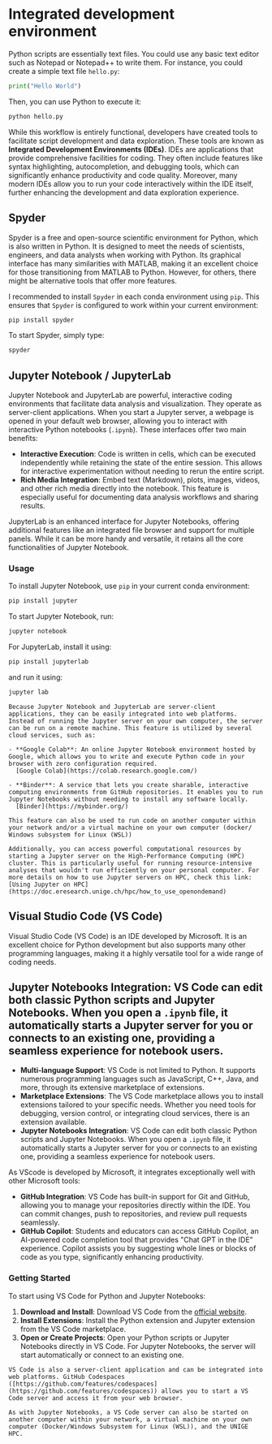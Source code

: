 # Integrated development environment

Python scripts are essentially text files. You could use any basic text editor such as Notepad or Notepad++ to write them. For instance, you could create a simple text file `hello.py`:

```python
print("Hello World")
```

Then, you can use Python to execute it:

```bash
python hello.py
```

While this workflow is entirely functional, developers have created tools to facilitate script development and data exploration. These tools are known as **Integrated Development Environments (IDEs)**. IDEs are applications that provide comprehensive facilities for coding. They often include features like syntax highlighting, autocompletion, and debugging tools, which can significantly enhance productivity and code quality. Moreover, many modern IDEs allow you to run your code interactively within the IDE itself, further enhancing the development and data exploration experience.


## Spyder

Spyder is a free and open-source scientific environment for Python, which is also written in Python. It is designed to meet the needs of scientists, engineers, and data analysts when working with Python. Its graphical interface has many similarities with MATLAB, making it an excellent choice for those transitioning from MATLAB to Python. However, for others, there might be alternative tools that offer more features.

I recommended to install `Spyder` in each conda environment using `pip`. This ensures that `Spyder` is configured to work within your current environment:

```bash
pip install spyder
```

To start Spyder, simply type:

```bash
spyder
```

## Jupyter Notebook / JupyterLab

Jupyter Notebook and JupyterLab are powerful, interactive coding environments that facilitate data analysis and visualization. They operate as server-client applications. When you start a Jupyter server, a webpage is opened in your default web browser, allowing you to interact with interactive Python notebooks (`.ipynb`). These interfaces offer two main benefits:

- **Interactive Execution**: Code is written in cells, which can be executed independently while retaining the state of the entire session. This allows for interactive experimentation without needing to rerun the entire script.
- **Rich Media Integration**: Embed text (Markdown), plots, images, videos, and other rich media directly into the notebook. This feature is especially useful for documenting data analysis workflows and sharing results.

JupyterLab is an enhanced interface for Jupyter Notebooks, offering additional features like an integrated file browser and support for multiple panels. While it can be more handy and versatile, it retains all the core functionalities of Jupyter Notebook.

### Usage

To install Jupyter Notebook, use `pip` in your current conda environment:

```bash
pip install jupyter
```

To start Jupyter Notebook, run:

```bash
jupyter notebook
```

For JupyterLab, install it using:

```bash
pip install jupyterlab
```

and run it using:

```bash
jupyter lab
```

```{note}
Because Jupyter Notebook and JupyterLab are server-client applications, they can be easily integrated into web platforms. Instead of running the Jupyter server on your own computer, the server can be run on a remote machine. This feature is utilized by several cloud services, such as:

- **Google Colab**: An online Jupyter Notebook environment hosted by Google, which allows you to write and execute Python code in your browser with zero configuration required.
  [Google Colab](https://colab.research.google.com/)

- **Binder**: A service that lets you create sharable, interactive computing environments from GitHub repositories. It enables you to run Jupyter Notebooks without needing to install any software locally.
  [Binder](https://mybinder.org/)

This feature can also be used to run code on another computer within your network and/or a virtual machine on your own computer (docker/ Windows subsystem for Linux (WSL))

Additionally, you can access powerful computational resources by starting a Jupyter server on the High-Performance Computing (HPC) cluster. This is particularly useful for running resource-intensive analyses that wouldn't run efficiently on your personal computer. For more details on how to use Jupyter servers on HPC, check this link:
[Using Jupyter on HPC](https://doc.eresearch.unige.ch/hpc/how_to_use_openondemand)
```

## Visual Studio Code (VS Code)

Visual Studio Code (VS Code) is an IDE developed by Microsoft. It is an excellent choice for Python development but also supports many other programming languages, making it a highly versatile tool for a wide range of coding needs.

**Jupyter Notebooks Integration**: VS Code can edit both classic Python scripts and Jupyter Notebooks. When you open a `.ipynb` file, it automatically starts a Jupyter server for you or connects to an existing one, providing a seamless experience for notebook users.
- 


- **Multi-language Support**: VS Code is not limited to Python. It supports numerous programming languages such as JavaScript, C++, Java, and more, through its extensive marketplace of extensions.
- **Marketplace Extensions**: The VS Code marketplace allows you to install extensions tailored to your specific needs. Whether you need tools for debugging, version control, or integrating cloud services, there is an extension available.
- **Jupyter Notebooks Integration**: VS Code can edit both classic Python scripts and Jupyter Notebooks. When you open a `.ipynb` file, it automatically starts a Jupyter server for you or connects to an existing one, providing a seamless experience for notebook users.



As VScode is developed by Microsoft, it integrates exceptionally well with other Microsoft tools:

- **GitHub Integration**: VS Code has built-in support for Git and GitHub, allowing you to manage your repositories directly within the IDE. You can commit changes, push to repositories, and review pull requests seamlessly.
- **GitHub Copilot**: Students and educators can access GitHub Copilot, an AI-powered code completion tool that provides "Chat GPT in the IDE" experience. Copilot assists you by suggesting whole lines or blocks of code as you type, significantly enhancing productivity.


### Getting Started

To start using VS Code for Python and Jupyter Notebooks:

1. **Download and Install**: Download VS Code from the [official website](https://code.visualstudio.com/).
2. **Install Extensions**: Install the Python extension and Jupyter extension from the VS Code marketplace.
3. **Open or Create Projects**: Open your Python scripts or Jupyter Notebooks directly in VS Code. For Jupyter Notebooks, the server will start automatically or connect to an existing one.


```note
VS Code is also a server-client application and can be integrated into web platforms. GitHub Codespaces ([https://github.com/features/codespaces](https://github.com/features/codespaces)) allows you to start a VS Code server and access it from your web browser.

As with Jupyter Notebooks, a VS Code server can also be started on another computer within your network, a virtual machine on your own computer (Docker/Windows Subsystem for Linux (WSL)), and the UNIGE HPC.
```